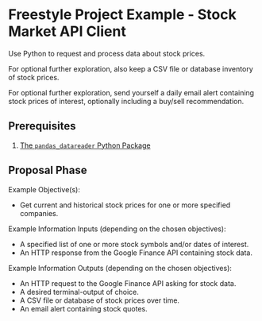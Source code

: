 # Freestyle Project Example - Stock Market API Client

Use Python to request and process data about stock prices.

For optional further exploration, also keep a CSV file or database inventory of stock prices.

For optional further exploration, send yourself a daily email alert containing stock prices of interest, optionally including a buy/sell recommendation.

## Prerequisites

  1. [The `pandas_datareader` Python Package](/notes/programming-languages/python/packages/pandas-datareader.md)

## Proposal Phase

Example Objective(s):

  + Get current and historical stock prices for one or more specified companies.

Example Information Inputs (depending on the chosen objectives):

  + A specified list of one or more stock symbols and/or dates of interest.
  + An HTTP response from the Google Finance API containing stock data.

Example Information Outputs (depending on the chosen objectives):

  + An HTTP request to the Google Finance API asking for stock data.
  + A desired terminal-output of choice.
  + A CSV file or database of stock prices over time.
  + An email alert containing stock quotes.
